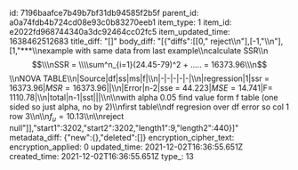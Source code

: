 id: 7196baafce7b49b7bf31db94585f2b5f
parent_id: a0a74fdb4b724cd08e93c0b83270eeb1
item_type: 1
item_id: e2022fd968744340a3dc92464cc02fc5
item_updated_time: 1638462512683
title_diff: "[]"
body_diff: "[{\"diffs\":[[0,\" reject\\\n\"],[-1,\"\\\n\"],[1,\"***\\\nexample with same data from last example\\\ncalculate SSR\\\n$$\\\nSSR = \\\\sum^n_{i=1}(24.45-79)^2 + ..... = 16373.96\\\n$$\\\nNOVA TABLE\\\n|Source|df|ss|ms|f|\\\n|-|-|-|-|-|\\\n|regression|1|ssr = 16373.96|$MSR = 16373.96$||\\\n|Error|n-2|sse = 44.223|$MSE = 14.741$|F= 1110.78|\\\n|total|n-1|sst|||\\\n\\\nwith alpha 0.05 find value form f table (one sided so just alpha, no by 2)\\\nfirst table\\\ndf regresion over df error so col 1 row 3\\\n\\\n$f_u = 10.13$\\\n\\\nreject null\"]],\"start1\":3202,\"start2\":3202,\"length1\":9,\"length2\":440}]"
metadata_diff: {"new":{},"deleted":[]}
encryption_cipher_text: 
encryption_applied: 0
updated_time: 2021-12-02T16:36:55.651Z
created_time: 2021-12-02T16:36:55.651Z
type_: 13
